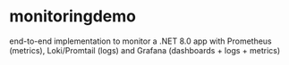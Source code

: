 # monitoringdemo
end-to-end implementation to monitor a .NET 8.0 app with Prometheus (metrics), Loki/Promtail (logs) and Grafana (dashboards + logs + metrics)
